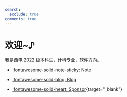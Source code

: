 ```yaml
---
search:
  exclude: true
comments: true
---
```


# 欢迎~♪

我是西电 2022 级本科生，计科专业，软件方向。

<div class="grid cards" markdown>

- :fontawesome-solid-note-sticky: Note

- [:fontawesome-solid-blog: Blog](blog/index.md)

- [:fontawesome-solid-heart: Sponsor](https://stalomeow.com/#coffee){target="_blank"}

</div>
